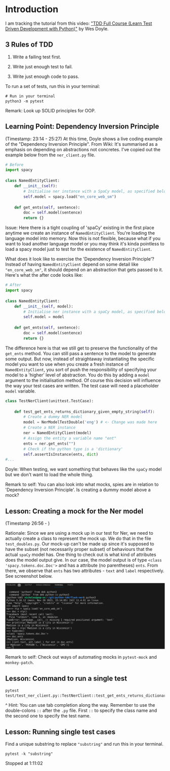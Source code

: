 # Introduction

I am tracking the tutorial from this video: ["TDD Full Course (Learn Test Driven Development with Python)"](https://www.youtube.com/watch?v=eAPmXQ0dC7Q) by Wes Doyle.

## 3 Rules of TDD

1. Write a failing test first.

2. Write just enough test to fail.

3. Write just enough code to pass.

To run a set of tests, run this in your terminal:
```
# Run in your terminal
python3 -m pytest
```

Remark: Look up SOLID principles for OOP.

## Learning Point: Dependency Inversion Principle

(Timestamp: 23:14 - 25:27) At this time, Doyle shows a live coding example 
of the "Dependency Inversion Principle". From Wiki: It's summarised as a emphasis on depending on abstractions not concretes. I've copied out the example below from the `ner_client.py` file.

```python
# Before
import spacy

class NamedEntityClient:
    def __init__(self):
        # Initialise ner instance with a SpaCy model, as specified below
        self.model = spacy.load("en_core_web_sm")

    def get_ents(self, sentence):
        doc = self.model(sentence)
        return {}
```

Issue: Here there is a tight coupling of 'spaCy' existing in the first place anytime we create an instance of `NamedEntityClient`. You're loading the language model into memory. Now this is not flexible, because what if you want to load another language model or you may think it's kinda pointless to load a spacy model just to test for the existence of `NamedEntityClient`.

What does it look like to exercise the 'Dependency Inversion Principle'? Instead of having `NamedEntityClient` depend on some detail like `"en_core_web_sm"`, it should depend on an abstraction that gets passed to it. Here's what the after code looks like:

```python
# After
import spacy

class NamedEntityClient:
    def __init__(self, model):
        # Initialise ner instance with a spaCy model, as specified below
        self.model = model

    def get_ents(self, sentence):
        doc = self.model(sentence)
        return {}
```

The difference here is that we still get to preserve the functionality of the `get_ents` method. You can still pass a sentence to the model to generate some output. But now, instead of straightaway instantiating the specific model you want to use when you create a fresh instance of `NamedEntityClient`, you sort of push the responsibility of specifying your model to a 'higher' level of abstraction. You do this by adding a `model` argument to the initialisation method. Of course this decision will influence the way your test cases are written. The test case will need a placeholder `model` variable. 

```python
class TestNerClient(unittest.TestCase):

    def test_get_ents_returns_dictionary_given_empty_string(self):
        # Create a dummy NER model 
        model = NerModelTestDouble('eng') # <- Change was made here
        # Create a NER instance
        ner = NamedEntityClient(model)
        # Assign the entity a variable name "ent"
        ents = ner.get_ents("")
        # Check if the python type is a 'dictionary'
        self.assertIsInstance(ents, dict)
#...
```
Doyle: When testing, we want something that behaves like the `spaCy` model but we don't want to load the whole thing.

Remark to self: You can also look into what mocks, spies are in relation to 'Dependency Inversion Principle'. Is creating a dummy model above a mock? 

## Lesson: Creating a mock for the Ner model

(Timestamp 26:56 - )

Rationale: Since we are using a mock up in our test for Ner, we need to actually create a class to represent the mock up. We do that in the file `test_doubles.py`. Our mock-up can't be made up since it's supposed to have the subset (not necessarily proper subset) of behaviours that the actual `spaCy` model has. One thing to check out is what kind of attributes does the model output give. In our case, the model output is of type `<class 'spacy.tokens.doc.Doc'>` and has a attribute (no parentheses) `ents`. From there, we observe that `ents` has two attributes - `text` and `label` respectively. See screenshot below.

![types and attributes of model](/screenshot_img/ent_attributes.png)

Remark to self: Check out ways of automating mocks in `pytest-mock` and `monkey-patch`.

## Lesson: Command to run a single test

```
pytest test/test_ner_client.py::TestNerClient::test_get_ents_returns_dictionary_given_empty_string_causes_empty_spacy_doc_ents 
```
^ Hint: You can use tab completion along the way. Remember to use the double-colons `::` after the `.py` file. First `::` to specify the class name and the second one to specify the test name.

## Lesson: Running single test cases

Find a unique substring to replace `"substring"` and run this in your terminal.
```
pytest -k "substring"
```

Stopped at 1:11:02



